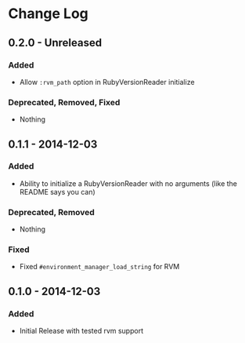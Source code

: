 # Change Log

## 0.2.0 - Unreleased
### Added
- Allow `:rvm_path` option in RubyVersionReader initialize

### Deprecated, Removed, Fixed
- Nothing

## 0.1.1 - 2014-12-03
### Added
- Ability to initialize a RubyVersionReader with no arguments (like the README says you can)

### Deprecated, Removed
- Nothing

### Fixed
- Fixed `#environment_manager_load_string` for RVM

## 0.1.0 - 2014-12-03
### Added
- Initial Release with tested rvm support
